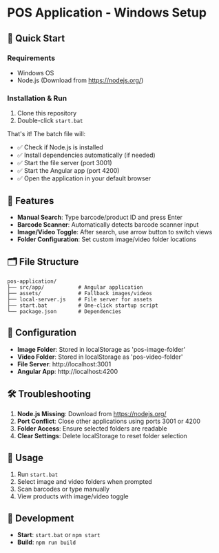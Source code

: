 # POS Application - Windows Setup

## 🚀 Quick Start

### Requirements
- Windows OS
- Node.js (Download from https://nodejs.org/)

### Installation & Run
1. Clone this repository
2. Double-click `start.bat`

That's it! The batch file will:
- ✅ Check if Node.js is installed
- ✅ Install dependencies automatically (if needed)
- ✅ Start the file server (port 3001)
- ✅ Start the Angular app (port 4200)
- ✅ Open the application in your default browser

## 📱 Features

- **Manual Search**: Type barcode/product ID and press Enter
- **Barcode Scanner**: Automatically detects barcode scanner input
- **Image/Video Toggle**: After search, use arrow button to switch views
- **Folder Configuration**: Set custom image/video folder locations

## 🗂️ File Structure

```
pos-application/
├── src/app/           # Angular application
├── assets/            # Fallback images/videos
├── local-server.js    # File server for assets
├── start.bat          # One-click startup script
└── package.json       # Dependencies
```

## 🔧 Configuration

- **Image Folder**: Stored in localStorage as 'pos-image-folder'
- **Video Folder**: Stored in localStorage as 'pos-video-folder'
- **File Server**: http://localhost:3001
- **Angular App**: http://localhost:4200

## 🛠️ Troubleshooting

1. **Node.js Missing**: Download from https://nodejs.org/
2. **Port Conflict**: Close other applications using ports 3001 or 4200
3. **Folder Access**: Ensure selected folders are readable
4. **Clear Settings**: Delete localStorage to reset folder selection

## 🎯 Usage

1. Run `start.bat`
2. Select image and video folders when prompted
3. Scan barcodes or type manually
4. View products with image/video toggle

## 🔄 Development

- **Start**: `start.bat` or `npm start`
- **Build**: `npm run build`